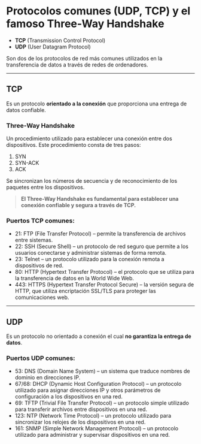 # Protocolos comunes (UDP, TCP) y el famoso Three-Way Handshake
- __TCP__  (Transmission Control Protocol)
- __UDP__ (User Datagram Protocol)

Son dos de los protocolos de red más comunes utilizados en la transferencia de datos a través de redes de ordenadores.

---
## TCP
Es un protocolo __orientado a la conexión__ que proporciona una entrega de datos confiable.

### Three-Way Handshake
Un procedimiento utilizado para establecer una conexión entre dos dispositivos. Este procedimiento consta de tres pasos: 

1. SYN
2. SYN-ACK
3. ACK

Se sincronizan los números de secuencia y de reconocimiento de los paquetes entre los dispositivos. 
> __El Three-Way Handshake es fundamental para establecer una conexión confiable y segura a través de TCP.__

### Puertos TCP comunes:
- 21: FTP (File Transfer Protocol) – permite la transferencia de archivos entre sistemas.
- 22: SSH (Secure Shell) – un protocolo de red seguro que permite a los usuarios conectarse y administrar sistemas de forma remota.
- 23: Telnet – un protocolo utilizado para la conexión remota a dispositivos de red.
- 80: HTTP (Hypertext Transfer Protocol) – el protocolo que se utiliza para la transferencia de datos en la World Wide Web.
- 443: HTTPS (Hypertext Transfer Protocol Secure) – la versión segura de HTTP, que utiliza encriptación SSL/TLS para proteger las comunicaciones web.

---
## UDP
Es un protocolo no orientado a conexión el cual __no garantiza la entrega de datos__.

### Puertos UDP comunes:

- 53: DNS (Domain Name System) – un sistema que traduce nombres de dominio en direcciones IP.
- 67/68: DHCP (Dynamic Host Configuration Protocol) – un protocolo utilizado para asignar direcciones IP y otros parámetros de configuración a los dispositivos en una red.
- 69: TFTP (Trivial File Transfer Protocol) – un protocolo simple utilizado para transferir archivos entre dispositivos en una red.
- 123: NTP (Network Time Protocol) – un protocolo utilizado para sincronizar los relojes de los dispositivos en una red.
- 161: SNMP (Simple Network Management Protocol) – un protocolo utilizado para administrar y supervisar dispositivos en una red.